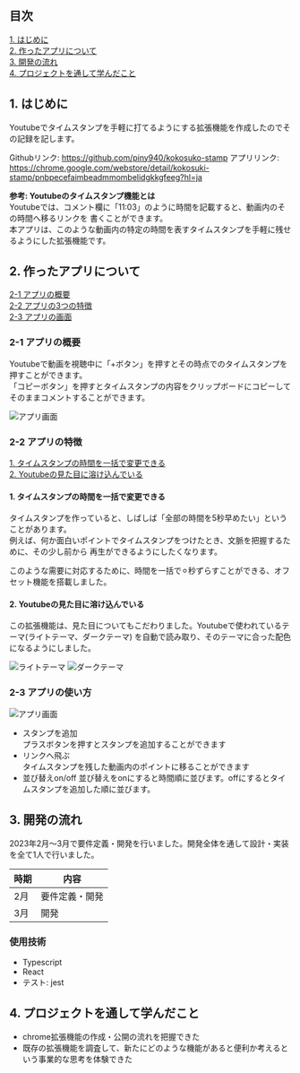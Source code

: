 ## 目次
[1. はじめに](#1-はじめに)  
[2. 作ったアプリについて](#2-作ったアプリについて)  
[3. 開発の流れ](#3-開発の流れ)  
[4. プロジェクトを通して学んだこと](#4-プロジェクトを通して学んだこと)  

## 1. はじめに
Youtubeでタイムスタンプを手軽に打てるようにする拡張機能を作成したのでその記録を記します。

Githubリンク: https://github.com/piny940/kokosuko-stamp
アプリリンク: https://chrome.google.com/webstore/detail/kokosuki-stamp/pnbpecefaimbeadmmombelidgkkgfeeg?hl=ja

**参考: Youtubeのタイムスタンプ機能とは**  
Youtubeでは、コメント欄に「11:03」のように時間を記載すると、動画内のその時間へ移るリンクを
書くことができます。  
本アプリは、このような動画内の特定の時間を表すタイムスタンプを手軽に残せるようにした拡張機能です。

## 2. 作ったアプリについて
[2-1 アプリの概要](#2-1-アプリの概要)  
[2-2 アプリの3つの特徴](#2-2-アプリの3つの特徴)  
[2-3 アプリの画面](#2-3-アプリの画面)  

### 2-1 アプリの概要
Youtubeで動画を視聴中に「+ボタン」を押すとその時点でのタイムスタンプを押すことができます。  
「コピーボタン」を押すとタイムスタンプの内容をクリップボードにコピーしてそのままコメントすることができます。

![アプリ画面](https://i.gyazo.com/1afc8fbfc80847c29bf486aae6b3998b.png)

### 2-2 アプリの特徴
[1. タイムスタンプの時間を一括で変更できる](#1-タイムスタンプの時間を一括で変更できる)  
[2. Youtubeの見た目に溶け込んでいる](#2-Youtubeの見た目に溶け込んでいる)

#### 1. タイムスタンプの時間を一括で変更できる
タイムスタンプを作っていると、しばしば「全部の時間を5秒早めたい」ということがあります。  
例えば、何か面白いポイントでタイムスタンプをつけたとき、文脈を把握するために、その少し前から
再生ができるようにしたくなります。

このような需要に対応するために、時間を一括で⚪︎秒ずらすことができる、オフセット機能を搭載しました。

#### 2. Youtubeの見た目に溶け込んでいる
この拡張機能は、見た目についてもこだわりました。Youtubeで使われているテーマ(ライトテーマ、ダークテーマ)
を自動で読み取り、そのテーマに合った配色になるようにしました。

![ライトテーマ](https://i.gyazo.com/976fbff7d419913728a00759bb442655.png)
![ダークテーマ](https://i.gyazo.com/f4547116f7ba73ae93c3481ac3b5f13e.png)

### 2-3 アプリの使い方
![アプリ画面](https://i.gyazo.com/1afc8fbfc80847c29bf486aae6b3998b.png)

- スタンプを追加  
プラスボタンを押すとスタンプを追加することができます
- リンクへ飛ぶ  
タイムスタンプを残した動画内のポイントに移ることができます
- 並び替えon/off
並び替えをonにすると時間順に並びます。offにするとタイムスタンプを追加した順に並びます。


## 3. 開発の流れ
2023年2月〜3月で要件定義・開発を行いました。開発全体を通して設計・実装を全て1人で行いました。

|時期|内容|
|--|--|
|2月|要件定義・開発|
|3月|開発|

### 使用技術

- Typescript
- React
- テスト: jest

## 4. プロジェクトを通して学んだこと
- chrome拡張機能の作成・公開の流れを把握できた
- 既存の拡張機能を調査して、新たにどのような機能があると便利か考えるという事業的な思考を体験できた
